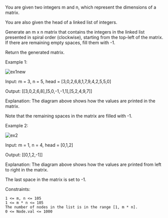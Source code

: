 


You are given two integers m and n, which represent the dimensions of a matrix.

You are also given the head of a linked list of integers.

Generate an m x n matrix that contains the integers in the linked list presented in spiral order (clockwise), starting from the top-left of the matrix. If there are remaining empty spaces, fill them with -1.

Return the generated matrix.

 

Example 1:

![ex1new](https://github.com/user-attachments/assets/7a3260e7-cc8d-4571-9937-2fa96d4103e3)

Input: m = 3, n = 5, head = [3,0,2,6,8,1,7,9,4,2,5,5,0]

Output: [[3,0,2,6,8],[5,0,-1,-1,1],[5,2,4,9,7]]

Explanation: The diagram above shows how the values are printed in the matrix.

Note that the remaining spaces in the matrix are filled with -1.

Example 2:

![ex2](https://github.com/user-attachments/assets/83a4bc97-3288-4974-9440-d4d6a34112e2)

Input: m = 1, n = 4, head = [0,1,2]

Output: [[0,1,2,-1]]

Explanation: The diagram above shows how the values are printed from left to right in the matrix.

The last space in the matrix is set to -1.

 

Constraints:

    1 <= m, n <= 105
    1 <= m * n <= 105
    The number of nodes in the list is in the range [1, m * n].
    0 <= Node.val <= 1000

